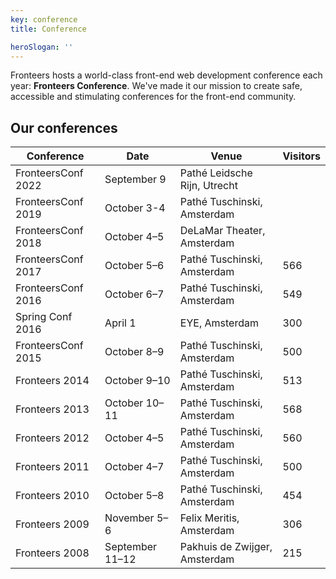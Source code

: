 ```yaml
---
key: conference
title: Conference

heroSlogan: ''
---
```


Fronteers hosts a world-class front-end web development conference each year: **Fronteers Conference**. We've made it our mission to create safe, accessible and stimulating conferences for the front-end community.</p>

## Our conferences

| Conference         | Date            | Venue                         | Visitors |
| ------------------ | --------------- | ----------------------------- | -------- |
| FronteersConf 2022 | September 9     | Pathé Leidsche Rijn, Utrecht  |
| FronteersConf 2019 | October 3-4     | Pathé Tuschinski, Amsterdam   |
| FronteersConf 2018 | October 4–5     | DeLaMar Theater, Amsterdam    |
| FronteersConf 2017 | October 5–6     | Pathé Tuschinski, Amsterdam   | 566      |
| FronteersConf 2016 | October 6–7     | Pathé Tuschinski, Amsterdam   | 549      |
| Spring Conf 2016   | April 1         | EYE, Amsterdam                | 300      |
| FronteersConf 2015 | October 8–9     | Pathé Tuschinski, Amsterdam   | 500      |
| Fronteers 2014     | October 9–10    | Pathé Tuschinski, Amsterdam   | 513      |
| Fronteers 2013     | October 10–11   | Pathé Tuschinski, Amsterdam   | 568      |
| Fronteers 2012     | October 4–5     | Pathé Tuschinski, Amsterdam   | 560      |
| Fronteers 2011     | October 4–7     | Pathé Tuschinski, Amsterdam   | 500      |
| Fronteers 2010     | October 5–8     | Pathé Tuschinski, Amsterdam   | 454      |
| Fronteers 2009     | November 5–6    | Felix Meritis, Amsterdam      | 306      |
| Fronteers 2008     | September 11–12 | Pakhuis de Zwijger, Amsterdam | 215      |
